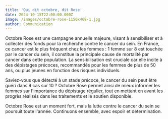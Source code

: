 ```yaml
---
title: 'Qui dit octobre, dit Rose'
date: 2024-10-15T22:00:00.000Z
image: /images/octobre-rose-1150x468-1.jpg
author: Communication
---
```


Octobre Rose est une campagne annuelle majeure, visant à sensibiliser et à collecter des fonds pour la recherche contre le cancer du sein. En France, ce cancer est le plus fréquent chez les femmes :  1 femme sur 8 est touchée par le cancer du sein, il constitue la principale cause de mortalité par cancer dans cette population. La sensibilisation est cruciale car elle incite à des dépistages précoces, recommandés pour les femmes de plus de 50 ans, ou plus jeunes en fonction des risques individuels.

Saviez-vous que détecté à un stade précoce, le cancer du sein peut être guéri dans 9 cas sur 10 ? Octobre Rose permet ainsi de mieux informer les femmes sur l'importance du dépistage régulier, tout en mettant en avant les progrès réalisés dans les traitements et le soutien disponible.

Octobre Rose est un moment fort, mais la lutte contre le cancer du sein se poursuit toute l'année. Continuons ensemble, avec espoir et détermination.
